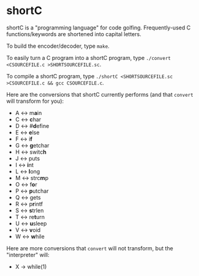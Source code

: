 # shortC
shortC is a "programming language" for code golfing. Frequently-used C functions/keywords are shortened into capital letters.

To build the encoder/decoder, type `make`.

To easily turn a C program into a shortC program, type `./convert <CSOURCEFILE.c >SHORTSOURCEFILE.sc`.

To compile a shortC program, type `./shortC <SHORTSOURCEFILE.sc >CSOURCEFILE.c && gcc CSOURCEFILE.c`.

Here are the conversions that shortC currently performs (and that `convert` will transform for you):

 - A <-> m**a**in
 - C <-> **c**har
 - D <-> #**d**efine
 - E <-> **e**lse
 - F <-> i**f**
 - G <-> **g**etchar
 - H <-> switc**h**
 - J <-> puts
 - I <-> **i**nt
 - L <-> **l**ong
 - M <-> strc**m**p
 - O <-> f**o**r
 - P <-> **p**utchar
 - Q <-> gets
 - R <-> p**r**intf
 - S <-> **s**trlen
 - T <-> re**t**urn
 - U <-> **u**sleep
 - V <-> **v**oid
 - W <-> **w**hile

Here are more conversions that `convert` will not transform, but the "interpreter" will:

 - X -> while(1)
